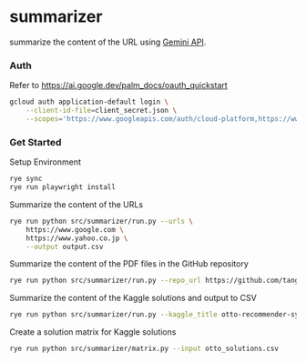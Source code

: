 # summarizer

summarize the content of the URL using [Gemini API](https://ai.google.dev/pricing?hl=ja).

### Auth

Refer to https://ai.google.dev/palm_docs/oauth_quickstart

```bash
gcloud auth application-default login \
    --client-id-file=client_secret.json \
    --scopes='https://www.googleapis.com/auth/cloud-platform,https://www.googleapis.com/auth/generative-language.tuning'
```

### Get Started

Setup Environment

```bash
rye sync
rye run playwright install
```

Summarize the content of the URLs

```bash
rye run python src/summarizer/run.py --urls \
    https://www.google.com \
    https://www.yahoo.co.jp \
    --output output.csv
```

Summarize the content of the PDF files in the GitHub repository

```bash
rye run python src/summarizer/run.py --repo_url https://github.com/tangxyw/RecSysPapers --output recsys_papers.csv
```

Summarize the content of the Kaggle solutions and output to CSV

```bash
rye run python src/summarizer/run.py --kaggle_title otto-recommender-system --output otto_solutions.csv
```

Create a solution matrix for Kaggle solutions

```bash
rye run python src/summarizer/matrix.py --input otto_solutions.csv
```
